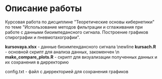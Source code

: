 # Описание работы
Курсовая работа по дисциплине "Теоретические основы кибернетики" по теме "Использование методов фильтрации и сглаживания при работе с данными биоимпедансного сигнала. Построение графиков спирографии и пневмотахографии".

**kursovaya.xlsx** - данные биоимпендансного сигнала
\newline **kursach.R** - основной скрипт для анализа данных, закоменчен
\n **make_compare_plots.R** - скрипт для визуализации полученных данных и их сохранения в дирректорию

config.txt - файл с дирректорией для сохранения графиков
